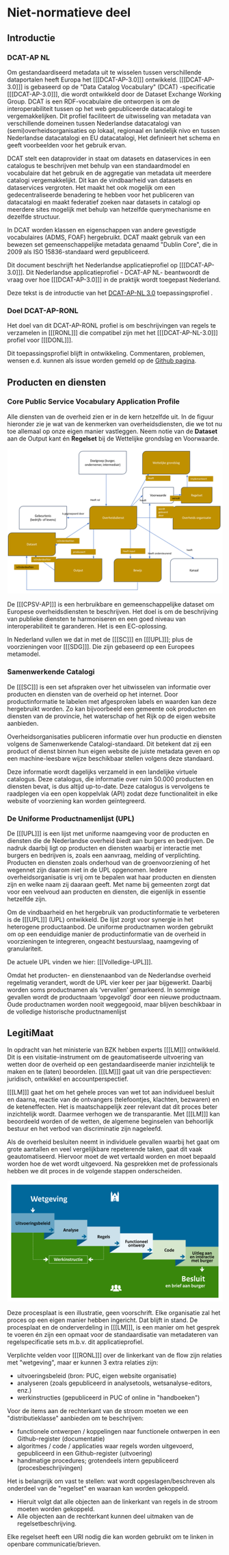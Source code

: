 # Niet-normatieve deel

## Introductie
### DCAT-AP NL

Om gestandaardiseerd metadata uit te wisselen tussen verschillende dataportalen heeft Europa het [[[DCAT-AP-3.0]]] ontwikkeld. [[[DCAT-AP-3.0]]] is gebaseerd op de "Data Catalog Vocabulary" (DCAT) -specificatie [[[DCAT-AP-3.0]]], die wordt ontwikkeld door de Dataset Exchange Working Group. DCAT is een RDF-vocabulaire die ontworpen is om de interoperabiliteit tussen op het web gepubliceerde datacatalogi te vergemakkelijken. Dit profiel faciliteert de uitwisseling van metadata van verschillende domeinen tussen Nederlandse datacatalogi van (semi)overheidsorganisaties op lokaal, regionaal en landelijk nivo en tussen Nederlandse datacatalogi en EU datacatalogi, Het definieert het schema en geeft voorbeelden voor het gebruik ervan.

DCAT stelt een dataprovider in staat om datasets en dataservices in een catalogus te beschrijven met behulp van een standaardmodel en vocabulaire dat het gebruik en de aggregatie van metadata uit meerdere catalogi vergemakkelijkt. Dit kan de vindbaarheid van datasets en dataservices vergroten. Het maakt het ook mogelijk om een gedecentraliseerde benadering te hebben voor het publiceren van datacatalogi en maakt federatief zoeken naar datasets in catalogi op meerdere sites mogelijk met behulp van hetzelfde querymechanisme en dezelfde structuur.

In DCAT worden klassen en eigenschappen van andere gevestigde vocabulaires (ADMS, FOAF) hergebruikt. DCAT maakt gebruik van een bewezen set gemeenschappelijke metadata genaamd "Dublin Core", die in 2009 als ISO 15836-standaard werd gepubliceerd.

Dit document beschrijft het Nederlandse applicatieprofiel op [[[DCAT-AP-3.0]]]. Dit Nederlandse applicatieprofiel - DCAT-AP NL- beantwoordt de vraag over hoe [[[DCAT-AP-3.0]]] in de praktijk wordt toegepast Nederland.

<p class="note" title="bron">
Deze tekst is de introductie van het <a href="https://docs.geostandaarden.nl/dcat/dcat-ap-nl30/" target="_blank">DCAT-AP-NL 3.0</a> toepassingsprofiel .
</p>

### Doel DCAT-AP-RONL

Het doel van dit DCAT-AP-RONL profiel is om beschrijvingen van regels te verzamelen in [[[RONL]]] die compatibel zijn met het [[[DCAT-AP-NL-3.0]]] profiel voor [[[DONL]]].

<p>Dit toepassingsprofiel blijft in ontwikkeling. Commentaren, problemen, wensen e.d. kunnen als issue worden gemeld op de <a href="https://github.com/MinBZK/dcat-ap-ronl" target="_blank">Github pagina</a>.


## Producten en diensten

### Core Public Service Vocabulary Application Profile 

Alle diensten van de overheid zien er in de kern hetzelfde uit. In de figuur hieronder zie je wat van de kenmerken van overheidsdiensten, die we tot nu toe allemaal op onze eigen manier vastleggen. Neem notie van de **Dataset** aan de Output kant én **Regelset** bij de Wettelijke grondslag en Voorwaarde.

![CPSV-AP in vereenvoudigde vorm.](./media/CPSV-AP-vereenvoudig.png "CPSV-AP in vereenvoudigde vorm.")

De [[[CPSV-AP]]] is een herbruikbare en gemeenschappelijke dataset om Europese overheidsdiensten te beschrijven. Het doel is om de beschrijving van publieke diensten te harmoniseren en een goed niveau van interoperabiliteit te garanderen. Het is een EC-oplossing.

In Nederland vullen we dat in met de [[[SC]]] en [[[UPL]]]; plus de voorzieningen voor [[[SDG]]]. Die zijn gebaseerd op een Europees metamodel.

### Samenwerkende Catalogi

De [[[SC]]] is een set afspraken over het uitwisselen van informatie over producten en diensten van de overheid op het internet. Door productinformatie te labelen met afgesproken labels en waarden kan deze hergebruikt worden. Zo kan bijvoorbeeld een gemeente ook producten en diensten van de provincie, het waterschap of het Rijk op de eigen website aanbieden.

Overheidsorganisaties publiceren informatie over hun productie en diensten volgens de Samenwerkende Catalogi-standaard. Dit betekent dat zij een product of dienst binnen hun eigen website de juiste metadata geven en op een machine-leesbare wijze beschikbaar stellen volgens deze standaard.

Deze informatie wordt dagelijks verzameld in een landelijke virtuele catalogus. Deze catalogus, die informatie over ruim 50.000 producten en diensten bevat, is dus altijd up-to-date. Deze catalogus is vervolgens te raadplegen via een open koppelvlak (API) zodat deze functionaliteit in elke website of voorziening kan worden geïntegreerd.

### De Uniforme Productnamenlijst (UPL)

De [[[UPL]]] is een lijst met uniforme naamgeving voor de producten en diensten die de Nederlandse overheid biedt aan burgers en bedrijven. De nadruk daarbij ligt op producten en diensten waarbij er interactie met burgers en bedrijven is, zoals een aanvraag, melding of verplichting. Producten en diensten zoals onderhoud van de groenvoorziening of het wegennet zijn daarom niet in de UPL opgenomen. Iedere overheidsorganisatie is vrij om te bepalen wat haar producten en diensten zijn en welke naam zij daaraan geeft. Met name bij gemeenten zorgt dat voor een veelvoud aan producten en diensten, die eigenlijk in essentie hetzelfde zijn.

Om de vindbaarheid en het hergebruik van productinformatie te verbeteren is de [[[UPL]]] (UPL) ontwikkeld. De lijst zorgt voor synergie in het heterogene productaanbod. De uniforme productnamen worden gebruikt om op een eenduidige manier de productinformatie van de overheid in voorzieningen te integreren, ongeacht bestuurslaag, naamgeving of granulariteit.

De actuele UPL vinden we hier: [[[Volledige-UPL]]].

Omdat het producten- en dienstenaanbod van de Nederlandse overheid regelmatig verandert, wordt de UPL vier keer per jaar bijgewerkt. Daarbij worden soms productnamen als ‘vervallen’ gemarkeerd. In sommige gevallen wordt de productnaam ‘opgevolgd’ door een nieuwe productnaam. Oude productnamen worden nooit weggegooid, maar blijven beschikbaar in de volledige historische productnamenlijst

## LegitiMaat

In opdracht van het ministerie van BZK hebben experts [[[LM]]] ontwikkeld. Dit is een visitatie-instrument om de geautomatiseerde uitvoering van wetten door de overheid op een gestandaardiseerde manier inzichtelijk te maken en te (laten) beoordelen. [[[LM]]] gaat uit van drie perspectieven: juridisch, ontwikkel en accountperspectief.

[[[LM]]] gaat het om het gehele proces van wet tot aan individueel besluit en daarna, reactie van de ontvangers (telefoontjes, klachten, bezwaren) en de keteneffecten. Het is maatschappelijk zeer relevant dat dit proces beter inzichtelijk wordt. Daarmee verhogen we de transparantie. Met [[[LM]]] kan beoordeeld worden of de wetten, de algemene beginselen van behoorlijk bestuur en het verbod van discriminatie zijn nageleefd.

Als de overheid besluiten neemt in individuele gevallen waarbij het gaat om grote aantallen en veel vergelijkbare repeterende taken, gaat dit vaak geautomatiseerd. Hiervoor moet de wet vertaald worden en moet bepaald worden hoe de wet wordt uitgevoerd. Na gesprekken met de professionals hebben we dit proces in de volgende stappen onderscheiden.

![processen-wetsuitvoering](./media/processen-wetsuitvoering.png "Processen wetsuitvoering")

Deze procesplaat is een illustratie, geen voorschrift. Elke organisatie zal het proces op een eigen manier hebben ingericht. Dat blijft in stand. De procesplaat en de onderverdeling in [[[LM]]], is een manier om het gesprek te voeren én zijn een opmaat voor de standaardisatie van metadateren van regelspecificatie sets m.b.v. dit applicatieprofiel.

Verplichte velden voor [[[RONL]]] over de linkerkant van de flow zijn relaties met "wetgeving", maar er kunnen 3 extra relaties zijn:
- uitvoeringsbeleid (bron: PUC, eigen website organisatie)
- analyseren (zoals gepubliceerd in analysetools, wetsanalyse-editors, enz.)
- werkinstructies (gepubliceerd in PUC of online in "handboeken")

Voor de items aan de rechterkant van de stroom moeten we een "distributieklasse" aanbieden om te beschrijven:
- functionele ontwerpen / koppelingen naar functionele ontwerpen in een Github-register (documentatie)
- algoritmes / code / applicaties waar regels worden uitgevoerd, gepubliceerd in een Github-register (uitvoering)
- handmatige procedures; grotendeels intern gepubliceerd (procesbeschrijvingen)

Het is belangrijk om vast te stellen: wat wordt opgeslagen/beschreven als onderdeel van de "regelset" en waaraan kan worden gekoppeld.
- Hieruit volgt dat alle objecten aan de linkerkant van regels in de stroom moeten worden gekoppeld.
- Alle objecten aan de rechterkant kunnen deel uitmaken van de regelsetbeschrijving.

Elke regelset heeft een URI nodig die kan worden gebruikt om te linken in openbare communicatie/brieven.
